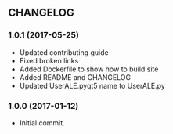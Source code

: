 CHANGELOG
---------

### 1.0.1 (2017-05-25)
- Updated contributing guide
- Fixed broken links
- Added Dockerfile to show how to build site
- Added README and CHANGELOG
- Updated UserALE.pyqt5 name to UserALE.py

### 1.0.0 (2017-01-12)
- Initial commit.